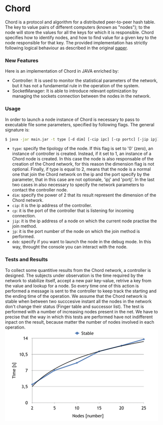 # Chord

Chord is a protocol and algorithm for a distributed peer-to-peer hash table. The key to value pairs of different computers (known as "nodes"); to the node will store the values for all the keys for which it is responsible. Chord specifies how to identify nodes, and how to find value for a given key to the node responsible for that key.
The provided implementation has strictly following logical behaviour as described in the original [paper].

### New Features
Here is an implementation of Chord in JAVA enriched by:
- Controller: It is used to monitor the statistical parameters of the network, but it has not a fundamental rule in the operation of the system.
- SocketManager: It is able to introduce relevant optimization by managing the sockets connection between the nodes in the network.

### Usage
In order to launch a node instance of Chord is necessary to pass to executable file some parameters, specified by following flags.
The general signature is:
```sh
$ java -jar main.jar -t type [-d dim] [-cip ipc] [-cp portc] [-jip ipj] [-jp portj] [-deb]

```
- `type`: specify the tipology of the node. If this flag is set to '0' (zero), an instance of controller is created. Instead, if it set to 1, an instance of a Chord node is created. In this case the node is also responsable of the creation of the Chord network, for this reason the dimension flag is not optional. Finally, if type is equal to 2, means that the node is a normal one that join the Chord network on the ip and the port specify by the parameter, that in this case are not optionale, 'ipj' and 'portj'. In the last two cases in also necessary to specify the network parameters to contact the controller node.
- `dim`: specify the power of 2 that its result represent the dimension of the Chord network.
- `cip`: it is the ip address of the controller.
- `cp`: it is the port of the controller that is listening for incoming connection.
- `jip`: it is the ip address of a node on which the current node practise the join method.
- `jp`: it is the port number of the node on which the join method is performed.
- `deb`: specify if you want to launch the node in the debug mode. In this way, throught the console you can interact with the node.

### Tests and Results
To collect some quantitive results from the Chord network, a controller is designed. The subjects under observation is the time required by the network to stabilize itself, accept a new pair key-value, retrive a key from the value and lookup for a node. So every time one of this action is performed a message is sent to the controller to keep track the starting and the ending time of the operation.
We assume that the Chord network is stable when between two succcesive instant all the nodes in the network don't change their status (Finger table and successor list).
The test is performed with a number of increasing nodes present in the net. We have to precise that the way in which this tests are performed have not indifferent inpact on the result, because matter the number of nodes involved in each operation.
![alt text](https://github.com/edoardoramalli/Chord/blob/master/img/plot1.png)

[paper]: <https://pdos.csail.mit.edu/papers/ton:chord/paper-ton.pdf>


